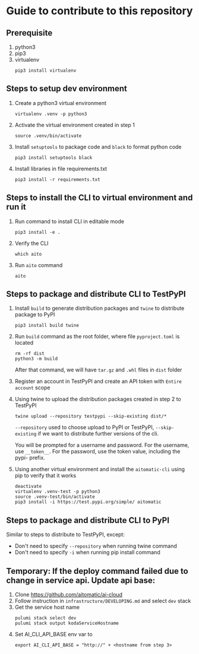 # Guide to contribute to this repository

## Prerequisite

1. python3
2. pip3
3. virtualenv
    ```shell
    pip3 install virtualenv
    ```

## Steps to setup dev environment

1. Create a python3 virtual environment
    ```shell
    virtualenv .venv -p python3
    ```
2. Activate the virtual environment created in step 1
    ```shell
    source .venv/bin/activate
    ```
3. Install `setuptools` to package code and `black` to format python code
    ```shell
    pip3 install setuptools black
    ```
4. Install libraries in file requirements.txt
    ```shell
    pip3 install -r requirements.txt
    ```

## Steps to install the CLI to virtual environment and run it

1. Run command to install CLI in editable mode
    ```shell
    pip3 install -e .
    ```
2. Verify the CLI
    ```shell
    which aito
    ```
3. Run `aito` command
    ```shell
    aito
    ```

## Steps to package and distribute CLI to TestPyPI

1. Install `build` to generate distribution packages and `twine` to distribute package to PyPI
    ```shell
    pip3 install build twine
    ```
2. Run `build` command as the root folder, where file `pyproject.toml` is located
    ```shell
    rm -rf dist
    python3 -m build
    ```
    After that command, we will have `tar.gz` and `.whl` files in `dist` folder

3. Register an account in TestPyPI and create an API token with `Entire account` scope
4. Using twine to upload the distribution packages created in step 2 to TestPyPI
    ```shell
    twine upload --repository testpypi --skip-existing dist/*
    ```
    `--repository` used to choose upload to PyPI or TestPyPI, `--skip-existing` if we want to distribute further versions of the cli.

    You will be prompted for a username and password. For the username, use `__token__`. For the password, use the token value, including the pypi- prefix.
5. Using another virtual environment and install the `aitomatic-cli` using pip to verify that it works
    ```shell
    deactivate
    virtualenv .venv-test -p python3
    source .venv-test/bin/activate
    pip3 install -i https://test.pypi.org/simple/ aitomatic
    ```

## Steps to package and distribute CLI to PyPI

Similar to steps to distribute to TestPyPI, except:
- Don't need to specify `--repository` when running twine command
- Don't need to specify `-i` when running pip install command

## Temporary: If the deploy command failed due to change in service api. Update api base:

1. Clone https://github.com/aitomatic/ai-cloud
2. Follow instruction in `infrastructure/DEVELOPING.md` and select `dev` stack
3. Get the service host name
    ```shell
    pulumi stack select dev
    pulumi stack output kodaServiceHostname
    ```
4. Set AI_CLI_API_BASE env var to 
    ```shell
    export AI_CLI_API_BASE = "http://" + <hostname from step 3>
    ```
